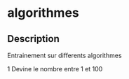 # algorithmes
## Description
Entrainement sur differents algorithmes

1 Devine le nombre entre 1 et 100
